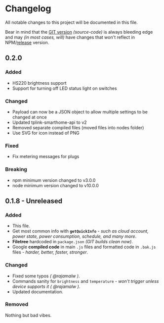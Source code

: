 # Changelog

All notable changes to this project will be documented in this file.

Bear in mind that the [GIT version](https://github.com/caseyjhol/node-red-contrib-tplink) *(source-code)* is always bleeding edge and may *(in most cases, will)* have changes that won't reflect in NPM/[release](https://github.com/caseyjhol/node-red-contrib-tplink/releases) version.

## 0.2.0

### Added

- HS220 brightness support
- Support for turning off LED status light on switches

### Changed

- Payload can now be a JSON object to allow multiple settings to be changed at once
- Updated tplink-smarthome-api to v2
- Removed separate compiled files (moved files into nodes folder)
- Use SVG for icon instead of PNG

### Fixed

- Fix metering messages for plugs

### Breaking

- npm minimum version changed to v3.0.0
- node minimum version changed to v10.0.0

## 0.1.8 - Unreleased

### Added

- This file.
- Get most common info with **`getQuickInfo`** - *such as cloud account, power state, power consumption,  schedule, and many more*.
- **Filetree** hardcoded in `package.json` *(GIT builds clean now)*.
- Google **compiled code** in main `.js` files and formatted code in `.bak.js` files *- harder, better, faster, stronger*.

### Changed

- Fixed some typos *( @rajamalw )*.
- Commands sanity for `brightness` and `temperature` *- won't trigger unless device supports it ( @rajamalw )*.
- Updated documentation.

### Removed

Nothing but bad vibes.